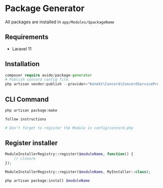 # Package Generator

All packages are installed in `app/Modules/$packageName`

## Requirements
- Laravel 11

## Installation

```php
composer require avido/package-generator
# Publish concord config file.
php artisan vendor:publish --provider="Konekt\Concord\ConcordServiceProvider" --tag=config
```
## CLI Command

```php
php artisan package:make

follow instructions

# Don't forget to register the Module in config/concord.php
```

## Register installer 
```php
ModuleInstallerRegistry::register($moduleName, function() {
    // closure
});

ModuleInstallerRegistry::register($moduleName, MyInstaller::class);

php artisan package:install $moduleName
```
